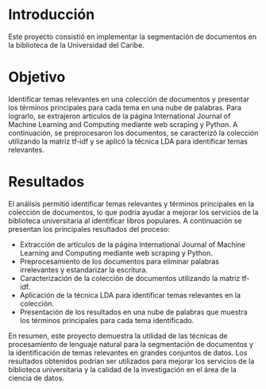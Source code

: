 # Introducción
Este proyecto consistió en implementar la segmentación de documentos en la biblioteca de la Universidad del Caribe. 

# Objetivo
Identificar temas relevantes en una colección de documentos y presentar los términos principales para cada tema en una nube de palabras. 
Para lograrlo, se extrajeron artículos de la página International Journal of Machine Learning and Computing mediante web scraping y Python. 
A continuación, se preprocesaron los documentos, se caracterizó la colección utilizando la matriz tf-idf y se aplicó la técnica LDA para identificar temas relevantes.

# Resultados
El análisis permitió identificar temas relevantes y términos principales en la colección de documentos, 
lo que podría ayudar a mejorar los servicios de la biblioteca universitaria al identificar libros populares. 
A continuación se presentan los principales resultados del proceso:

- Extracción de artículos de la página International Journal of Machine Learning and Computing mediante web scraping y Python.
- Preprocesamiento de los documentos para eliminar palabras irrelevantes y estandarizar la escritura.
- Caracterización de la colección de documentos utilizando la matriz tf-idf.
- Aplicación de la técnica LDA para identificar temas relevantes en la colección.
- Presentación de los resultados en una nube de palabras que muestra los términos principales para cada tema identificado.

En resumen, este proyecto demuestra la utilidad de las técnicas de procesamiento de lenguaje natural para la segmentación de documentos y la identificación de 
temas relevantes en grandes conjuntos de datos. Los resultados obtenidos podrían ser utilizados para mejorar los servicios de la biblioteca universitaria 
y la calidad de la investigación en el área de la ciencia de datos.
